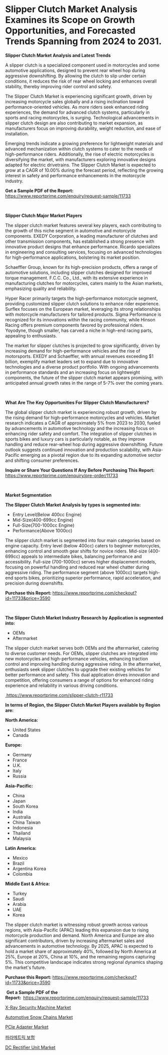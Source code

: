 <p><h1>Slipper Clutch Market Analysis Examines its Scope on Growth Opportunities, and Forecasted Trends Spanning from 2024 to 2031.</h1></p><p><strong>Slipper Clutch Market Analysis and Latest Trends</strong></p>
<p><p>A slipper clutch is a specialized component used in motorcycles and some automotive applications, designed to prevent rear wheel hop during aggressive downshifting. By allowing the clutch to slip under certain conditions, it reduces the risk of rear wheel locking and enhances overall stability, thereby improving rider control and safety.</p><p>The Slipper Clutch Market is experiencing significant growth, driven by increasing motorcycle sales globally and a rising inclination toward performance-oriented vehicles. As more riders seek enhanced riding experiences, the demand for advanced clutch systems, particularly in sports and racing motorcycles, is surging. Technological advancements in slipper clutch design are also contributing to market expansion, as manufacturers focus on improving durability, weight reduction, and ease of installation.</p><p>Emerging trends indicate a growing preference for lightweight materials and advanced mechanization within clutch systems to cater to the needs of high-performance riders. Additionally, the rise of electric motorcycles is diversifying the market, with manufacturers exploring innovative designs adapted for electric drivetrains. The Slipper Clutch Market is expected to grow at a CAGR of 10.00% during the forecast period, reflecting the growing interest in safety and performance enhancements in the motorcycle industry.</p></p>
<p><strong>Get a Sample PDF of the Report:&nbsp;</strong> <a href="https://www.reportprime.com/enquiry/request-sample/11733">https://www.reportprime.com/enquiry/request-sample/11733</a></p>
<p>&nbsp;</p>
<p><strong>Slipper Clutch Major Market Players</strong></p>
<p><p>The slipper clutch market features several key players, each contributing to the growth of this niche segment in automotive and motorcycle components. EXEDY Corporation, a leading manufacturer of clutches and other transmission components, has established a strong presence with innovative product designs that enhance performance. Ricardo specializes in engineering and consulting services, focusing on advanced technologies for high-performance applications, bolstering its market position.</p><p>Schaeffler Group, known for its high-precision products, offers a range of automotive solutions, including slipper clutches designed for improved torque management. F.C.C. Co., Ltd., with its extensive experience in manufacturing clutches for motorcycles, caters mainly to the Asian markets, emphasizing quality and reliability.</p><p>Hyper Racer primarily targets the high-performance motorcycle segment, providing customized slipper clutch solutions to enhance rider experience. Surflex focuses on the European market, leveraging its strong relationships with motorcycle manufacturers for tailored products. Sigma Performance is recognized for its innovations within the racing community, while Hinson Racing offers premium components favored by professional riders. Yoyodyne, though smaller, has carved a niche in high-end racing parts, appealing to enthusiasts.</p><p>The market for slipper clutches is projected to grow significantly, driven by increasing demand for high-performance vehicles and the rise of motorsports. EXEDY and Schaeffler, with annual revenues exceeding $1 billion, exemplify market leaders set to expand due to innovative technologies and a diverse product portfolio. With ongoing advancements in performance standards and an increasing focus on lightweight components, the future of the slipper clutch market appears promising, with anticipated annual growth rates in the range of 5-7% over the coming years.</p></p>
<p>&nbsp;</p>
<p><strong>What Are The Key Opportunities For Slipper Clutch Manufacturers?</strong></p>
<p><p>The global slipper clutch market is experiencing robust growth, driven by the rising demand for high-performance motorcycles and vehicles. Market research indicates a CAGR of approximately 5% from 2023 to 2030, fueled by advancements in automotive technology and the increasing focus on enhancing rider safety and comfort. The integration of slipper clutches in sports bikes and luxury cars is particularly notable, as they improve handling and reduce rear-wheel hop during aggressive downshifting. Future outlook suggests continued innovation and production scalability, with Asia-Pacific emerging as a pivotal region due to its expanding automotive sector and shifting consumer preferences.</p></p>
<p><strong>Inquire or Share Your Questions If Any Before Purchasing This Report:</strong> <a href="https://www.reportprime.com/enquiry/pre-order/11733">https://www.reportprime.com/enquiry/pre-order/11733</a></p>
<p>&nbsp;</p>
<p><strong>Market Segmentation</strong></p>
<p><strong>The Slipper Clutch Market Analysis by types is segmented into:</strong></p>
<p><ul><li>Entry Level(Below 400cc Engine)</li><li>Mid-Size(400-699cc Engine)</li><li>Full-Size(700-1000cc Engine)</li><li>Performance(Above 1000cc)</li></ul></p>
<p><p>The slipper clutch market is segmented into four main categories based on engine capacity. Entry level (below 400cc) caters to beginner motorcycles, enhancing control and smooth gear shifts for novice riders. Mid-size (400-699cc) appeals to intermediate bikes, balancing performance and accessibility. Full-size (700-1000cc) serves higher displacement models, focusing on powerful handling and reduced rear wheel chatter during aggressive riding. The performance segment (above 1000cc) targets high-end sports bikes, prioritizing superior performance, rapid acceleration, and precision during downshifts.</p></p>
<p><strong>Purchase this Report:&nbsp;</strong><a href="https://www.reportprime.com/checkout?id=11733&price=3590">https://www.reportprime.com/checkout?id=11733&price=3590</a></p>
<p>&nbsp;</p>
<p><strong>The Slipper Clutch Market Industry Research by Application is segmented into:</strong></p>
<p><ul><li>OEMs</li><li>Aftermarket</li></ul></p>
<p><p>The slipper clutch market serves both OEMs and the aftermarket, catering to diverse customer needs. For OEMs, slipper clutches are integrated into new motorcycles and high-performance vehicles, enhancing traction control and improving handling during aggressive riding. In the aftermarket, enthusiasts seek slipper clutches to upgrade their existing vehicles for better performance and safety. This dual application drives innovation and competition, offering consumers a range of options for enhanced riding experience and reliability in various driving conditions.</p></p>
<p><a href="https://www.reportprime.com/slipper-clutch-r11733">&nbsp;https://www.reportprime.com/slipper-clutch-r11733</a></p>
<p><strong>In terms of Region, the Slipper Clutch Market Players available by Region are:</strong></p>
<p>
    <p> <strong> North America: </strong>
        <ul>
            <li>United States</li>
            <li>Canada</li>
        </ul>
        </p> 
    <p> <strong> Europe: </strong>
        <ul>
            <li>Germany</li>
            <li>France</li>
            <li>U.K.</li>
            <li>Italy</li>
            <li>Russia</li>
        </ul>
        </p> 
    <p> <strong> Asia-Pacific: </strong>
        <ul>
            <li>China</li>
            <li>Japan</li>
            <li>South Korea</li>
            <li>India</li>
            <li>Australia</li>
            <li>China Taiwan</li>
            <li>Indonesia</li>
            <li>Thailand</li>
            <li>Malaysia</li>
        </ul>
        </p> 
    <p> <strong> Latin America: </strong>
        <ul>
            <li>Mexico</li>
            <li>Brazil</li>
            <li>Argentina Korea</li>
            <li>Colombia</li>
        </ul>
        </p> 
    <p> <strong> Middle East & Africa: </strong>
        <ul>
            <li>Turkey</li>
            <li>Saudi</li>
            <li>Arabia</li>
            <li>UAE</li>
            <li>Korea</li>
        </ul>
    </p>
    </p>
<p><p>The slipper clutch market is witnessing robust growth across various regions, with Asia-Pacific (APAC) leading this expansion due to rising motorcycle production and demand. North America and Europe are also significant contributors, driven by increasing aftermarket sales and advancements in automotive technology. By 2025, APAC is expected to hold a market share of approximately 40%, followed by North America at 25%, Europe at 20%, China at 10%, and the remaining regions capturing 5%. This competitive landscape indicates strong regional dynamics shaping the market's future.</p></p>
<p><strong>Purchase this Report: </strong><a href="https://www.reportprime.com/checkout?id=11733&price=3590">https://www.reportprime.com/checkout?id=11733&price=3590</a></p>
<p>&nbsp;<strong>Get a Sample PDF of the Report:&nbsp;&nbsp;</strong><a href="https://www.reportprime.com/enquiry/request-sample/11733">https://www.reportprime.com/enquiry/request-sample/11733</a></p>
<p><strong></strong></p>
<p><p><a href="https://issuu.com/reportprime-2/docs/x-ray-security-machine-market-size-_810165b60a9c0d">X-Ray Security Machine Market</a></p><p><a href="https://github.com/Chiragrp22/Market-Research-Report-List-6/blob/main/automotive-snow-chains-market.md">Automotive Snow Chains Market</a></p><p><a href="https://medium.com/@caseyshhand587/pcie-adapter-market-size-growth-trends-statistics-forecasts-2024-2031-b61a3a26a1cd">PCIe Adapter Market</a></p><p><a href="https://medium.com/@aishahocikgt/2024%EB%85%84%EB%B6%80%ED%84%B0-2031%EB%85%84%EA%B9%8C%EC%A7%80%EC%9D%98-%ED%8C%8C%EB%9D%BC%EB%A9%94%ED%8A%B8%EB%A6%AD-%EB%B3%B4%ED%97%98-%EC%8B%9C%EC%9E%A5-%EC%A0%84%EB%A7%9D-%EB%B0%8F-%EC%98%88%EC%B8%A1-4418a47e1475">파라메트릭 보험</a></p><p><a href="https://medium.com/@caseyshhand587/global-dc-rectifier-unit-market-trends-insights-into-growth-opportunities-and-challenges-7b78d0ebc403">DC Rectifier Unit Market</a></p></p>